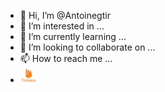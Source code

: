 - 👋 Hi, I’m @Antoinegtir
- 👀 I’m interested in ...
- 🌱 I’m currently learning ...
- 💞️ I’m looking to collaborate on ...
- 📫 How to reach me ...
- <code><img height="25" src="https://raw.githubusercontent.com/devicons/devicon/1119b9f84c0290e0f0b38982099a2bd027a48bf1/icons/firebase/firebase-plain-wordmark.svg"></code>&nbsp;

<!---
Antoinegtir/Antoinegtir is a ✨ special ✨ repository because its `README.md` (this file) appears on your GitHub profile.
You can click the Preview link to take a look at your changes.
--->
